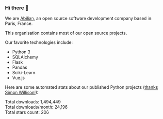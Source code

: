 ### Hi there 👋

We are [Abilian](https://abilian.com/), an open source software development company based in Paris, France.

This organisation contains most of our open source projects.

Our favorite technologies include:

- Python 3
- SQLAlchemy
- Flask
- Pandas
- Sciki-Learn
- Vue.js

Here are some automated stats about our published Python projects
([thanks Simon Willison!][sw-post]):

<!--marker-->
Total downloads: 1,494,449<br>
Total downloads/month: 24,196<br>
Total stars count: 206
<!--end-->

[sw-post]: https://simonwillison.net/2020/Jul/10/self-updating-profile-readme/